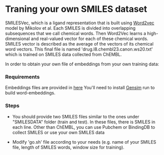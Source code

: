 # Traning your own SMILES dataset 

SMILESVec, which is a ligand representation that is built using  [Word2vec](https://papers.nips.cc/paper/5021-distributed-representations-of-words-and-phrases-and-their-compositionality.pdf) model by Mikolov et al.  Each SMILES is divided into overlapping subsequences that we call chemical words. Then Word2Vec learns a high-dimensional and real-valued vector for each of these chemical words. SMILES vector is described as the average of the vectors of its chemical word vectors. This final file is named 'drug.l8.chembl23.canon.ws20.txt' which is trained on SMILES data collected from ChEMBL.

In order to obtain your own file of embeddings from your own training data:

### Requirements

Embeddings files are provided in [here](https://cmpe.boun.edu.tr/~hakime.ozturk/smilesvec.html)
You'll need to install [Gensim](https://radimrehurek.com/gensim/) run  to build word-embeddings.

### Steps 

*    You should provide two SMILES files similar to the ones under "SMILESDATA" folder (train and test). In these files, there is SMILES in each line. Other than ChEMBL, you can use Pubchem or BindingDB to collect SMILES or use your own SMILES data
	
*  Modify 'go.sh' file according to your needs (e.g. name of your SMILES file, length of SMILES words, window size for training).









